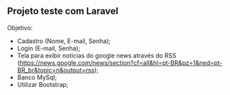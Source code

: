 
## Projeto teste com Laravel

Objetivo:  
* Cadastro (Nome, E-mail, Senha);  
* Login (E-mail, Senha);  
* Tela para exibir noticias do google news através do RSS (https://news.google.com/news/section?cf=all&hl=pt-BR&pz=1&ned=pt-BR_br&topic=n&output=rss);  
* Banco MySql;  
* Utilizar Bootstrap;  